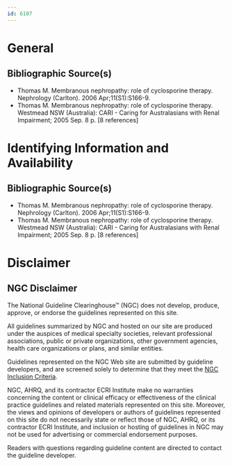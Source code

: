 ```yaml
---
id: 6107
---
```


# General

## Bibliographic Source(s)

- Thomas M. Membranous nephropathy: role of cyclosporine therapy. Nephrology (Carlton). 2006 Apr;11(S1):S166-9.
- Thomas M. Membranous nephropathy: role of cyclosporine therapy. Westmead NSW (Australia): CARI - Caring for Australasians with Renal Impairment; 2005 Sep. 8 p. [8 references]

# Identifying Information and Availability

## Bibliographic Source(s)

- Thomas M. Membranous nephropathy: role of cyclosporine therapy. Nephrology (Carlton). 2006 Apr;11(S1):S166-9.
- Thomas M. Membranous nephropathy: role of cyclosporine therapy. Westmead NSW (Australia): CARI - Caring for Australasians with Renal Impairment; 2005 Sep. 8 p. [8 references]

# Disclaimer

## NGC Disclaimer

The National Guideline Clearinghouse™ (NGC) does not develop, produce, approve, or endorse the guidelines represented on this site.

All guidelines summarized by NGC and hosted on our site are produced under the auspices of medical specialty societies, relevant professional associations, public or private organizations, other government agencies, health care organizations or plans, and similar entities.

Guidelines represented on the NGC Web site are submitted by guideline developers, and are screened solely to determine that they meet the [NGC Inclusion Criteria](/help-and-about/summaries/inclusion-criteria).

NGC, AHRQ, and its contractor ECRI Institute make no warranties concerning the content or clinical efficacy or effectiveness of the clinical practice guidelines and related materials represented on this site. Moreover, the views and opinions of developers or authors of guidelines represented on this site do not necessarily state or reflect those of NGC, AHRQ, or its contractor ECRI Institute, and inclusion or hosting of guidelines in NGC may not be used for advertising or commercial endorsement purposes.

Readers with questions regarding guideline content are directed to contact the guideline developer.

